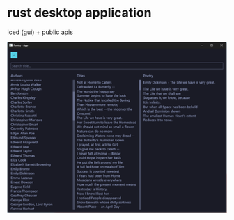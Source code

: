 # rust desktop application
iced (gui) +
public apis

![screenshot](screenshot/screenshot-poetry.png)
